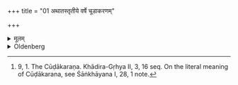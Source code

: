 +++
title = "01 अथातस्तृतीये वर्षे चूडाकरणम्"

+++

<details><summary>मूलम्</summary>

अथातस्तृतीये वर्षे चूडाकरणम् १
</details>

<details><summary>Oldenberg</summary>

1. [^1]  Now follows the tonsure of the child's head, in the third year.


[^1]:  9, 1. The Cūḍākaraṇa. Khādira-Gṛhya II, 3, 16 seq. On the literal meaning of Cūḍākarana, see Śāṅkhāyana I, 28, 1 note.
</details>
